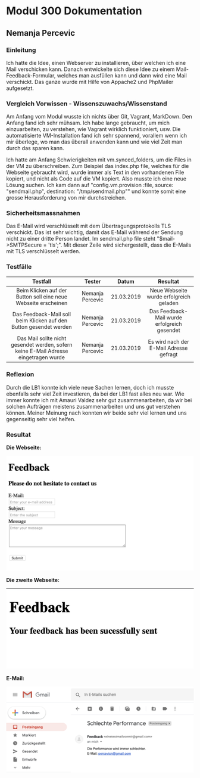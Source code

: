 <h1>Modul 300 Dokumentation</h1>

<h2>Nemanja Percevic</h2>

### **Einleitung**
Ich hatte die Idee, einen Webserver zu installieren, über welchen ich eine Mail verschicken kann. Danach entwickelte sich diese Idee zu einem Mail-Feedback-Formular, welches man ausfüllen kann und dann wird eine Mail verschickt. Das ganze wurde mit Hilfe von Appache2 und PhpMailer aufgesetzt.

### **Vergleich Vorwissen - Wissenszuwachs/Wissenstand**
Am Anfang vom Modul wusste ich nichts über Git, Vagrant, MarkDown. Den Anfang fand ich sehr mühsam. Ich habe lange gebraucht, um mich einzuarbeiten, zu verstehen, wie Vagrant wirklich funktioniert, usw. Die automatisierte VM-Installation fand ich sehr spannend, vorallem wenn ich mir überlege, wo man das überall anwenden kann und wie viel Zeit man durch das sparen kann.

Ich hatte am Anfang Schwierigkeiten mit vm.synced_folders, um die Files in der VM zu überschreiben. Zum Beispiel das index.php file, welches für die Webseite gebraucht wird, wurde immer als Text in den vorhandenen File kopiert, und nicht als Code auf die VM kopiert. Also musste ich eine neue Lösung suchen. Ich kam dann auf "config.vm.provision :file, source: "sendmail.php", destination: "/tmp/sendmail.php"" und konnte somit eine grosse Herausforderung von mir durchstreichen.


### **Sicherheitsmassnahmen**
Das E-Mail wird verschlüsselt mit dem Übertragungsprotokolls TLS verschickt. Das ist sehr wichtig, damit das E-Mail während der Sendung nicht zu einer dritte Person landet. Im sendmail.php file steht "$mail->SMTPSecure = 'tls';". Mit dieser Zeile wird sichergestellt, dass die E-Mails mit TLS verschlüsselt werden.

### **Testfälle**

| Testfall | Tester | Datum | Resultat |
| :--:|:--:| :--:|:--:|
| Beim Klicken auf der Button soll eine neue Webseite erscheinen | Nemanja Percevic | 21.03.2019 | Neue Webseite wurde erfolgreich geladen |
 Das Feedback-Mail soll beim Klicken auf den Button gesendet werden | Nemanja Percevic | 21.03.2019 | Das Feedback-Mail wurde erfolgreich gesendet |
  Das Mail sollte nicht gesendet werden, sofern keine E-Mail Adresse eingetragen wurde | Nemanja Percevic | 21.03.2019 | Es wird nach der E-Mail Adresse gefragt |

### **Reflexion**
Durch die LB1 konnte ich viele neue Sachen lernen, doch ich musste ebenfalls sehr viel Zeit investieren, da bei der LB1 fast alles neu war. Wie immer konnte ich mit Amauri Valdez sehr gut zusammenarbeiten, da wir bei solchen Aufträgen meistens zusammenarbeiten und uns gut verstehen können. Meiner Meinung nach konnten wir beide sehr viel lernen und uns gegenseitig sehr viel helfen.

### **Resultat**

**Die Webseite:**

![Image](./photo1.png)


**Die zweite Webseite:**

![Image](./photo2.png)

**E-Mail:**

![Image](./photo3.png)